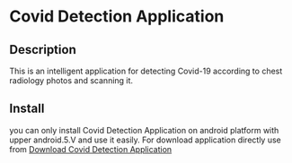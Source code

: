 # Covid Detection Application
## Description
This is an intelligent application for detecting Covid-19 according to chest radiology photos and scanning it.
## Install
you can only install Covid Detection Application on android platform with upper android.5.V and use it easily.
For download application directly use from [Download Covid Detection Application](url) 

